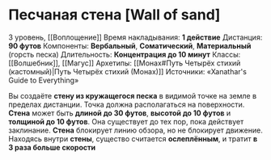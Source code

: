# Песчаная стена [Wall of sand]
3 уровень, [[Воплощение]]
Время накладывания: **1 действие**
Дистанция: **90 футов**
Компоненты: **Вербальный**, **Соматический**, **Материальный** (горсть песка)
Длительность: **Концентрация до 10 минут**
Классы: [[Волшебник]], [[Магус]]
Архетипы: [[Монах#Путь Четырёх стихий (кастомный)|Путь Четырёх стихий (Монах)]]
Источники: «Xanathar's Guide to Everything»

Вы создаёте **стену из кружащегося песка** в видимой точке на земле в пределах дистанции. Точка должна располагаться на поверхности. **Стена** может быть **длиной до 30 футов**, **высотой до 10 футов** и **толщиной до 10 футов**. Она существует до тех пор, пока действует заклинание. **Стена** блокирует линию обзора, но не блокирует движение. Находясь внутри **стены**, существо считается **ослеплённым**, и тратит **в 3 раза больше скорости**